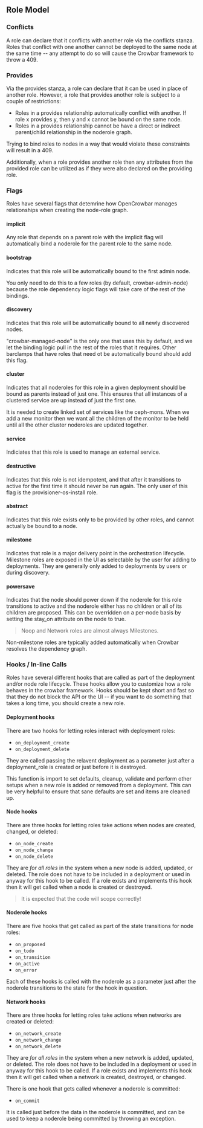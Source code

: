 ## Role Model

### Conflicts

A role can declare that it conflicts with another role via the
conflicts stanza.  Roles that conflict with one another cannot be
deployed to the same node at the same time -- any attempt to do so
will cause the Crowbar framework to throw a 409.

### Provides

Via the provides stanza, a role can declare that it can be used in
place of another role.  However, a role that provides another role is
subject to a couple of restrictions:

* Roles in a provides relationship automatically conflict with
  another.  If role x provides y, then y and x cannot be bound on the
  same node.
* Roles in a provides relationship cannot be have a direct or indirect
parent/child relationship in the noderole graph.

Trying to bind roles to nodes in a way that would violate these
constraints will result in a 409.

Additionally, when a role provides another role then any attributes
from the provided role can be utilized as if they were also declared
on the providing role.

### Flags

Roles have several flags that detemrine how OpenCrowbar manages
relationships when creating the node-role graph.

#### implicit

Any role that depends on a parent role with the implicit flag will
automatically bind a noderole for the parent role to the same node.

#### bootstrap

Indicates that this role will be automatically bound to the first admin node.

You only need to do this to a few roles (by default, crowbar-admin-node)
because the role dependency logic flags will take care of the rest of
the bindings.

#### discovery

Indicates that this role will be automatically bound to all newly
discovered nodes.

"crowbar-managed-node" is the only one that uses this by default, and
we let the binding logic pull in the rest of the roles that it
requires.  Other barclamps that have roles that need ot be
automatically bound should add this flag.

#### cluster

Indicates that all noderoles for this role in a given deployment should be
bound as parents instead of just one.  This ensures that all instances of
a clustered service are up instead of just the first one.

It is needed to create linked set of services like the ceph-mons.
When we add a new monitor then we want all the children of the monitor
to be held until all the other cluster noderoles are updated together.

#### service

Indiciates that this role is used to manage an external service.

#### destructive

Indicates that this role is not idempotent, and that after it
transitions to active for the first time it should never be run
again. The only user of this flag is the provisioner-os-install role.

#### abstract

Indicates that this role exists only to be provided by other roles,
and cannot actually be bound to a node.

#### milestone

Indicates that role is a major delivery point in the orchestration 
lifecycle.  Milestone roles are exposed in the UI as selectable by
the user for adding to deployments.  They are generally only added
to deployments by users or during discovery.

#### powersave

Indicates that the node should power down if the noderole for this role
transitions to active and the noderole either has no children or all of
its children are proposed. This can be overridden on a per-node basis by
setting the stay_on attribute on the node to true.

> Noop and Network roles are almost always Milestones.

Non-milestone roles are typically added automatically when Crowbar 
resolves the dependency graph.

### Hooks / In-line Calls

Roles have several different hooks that are called as part of the
deployment and/or node role lifecycle.  These hooks allow you to
customize how a role behaves in the crowbar framework.  Hooks should
be kept short and fast so that they do not block the API or the UI --
if you want to do something that takes a long time, you should create
a new role.

#### Deployment hooks

There are two hooks for letting roles interact with deployment roles:

* `on_deployment_create`
* `on_deployment_delete`

They are called passing the relavent deployment as a parameter just after a
deployment_role is created or just before it is destroyed.

This function is import to set defaults, cleanup, validate and perform
other setups when a new role is added or removed from a deployment.
This can be very helpful to ensure that sane defaults are set and
items are cleaned up.

#### Node hooks

There are three hooks for letting roles take actions when nodes are created, changed, or deleted:

* `on_node_create`
* `on_node_change`
* `on_node_delete`

They are _for all roles_ in the system when a new node is added,
updated, or deleted.  The role does not have to be included in a
deployment or used in anyway for this hook to be called.  If a role
exists and implements this hook then it will get called when a node is
created or destroyed.

> It is expected that the code will scope correctly!

#### Noderole hooks

There are five hooks that get called as part of the state transitions
for node roles:

* `on_proposed`
* `on_todo`
* `on_transition`
* `on_active`
* `on_error`

Each of these hooks is called with the noderole as a parameter just
after the noderole transitions to the state for the hook in question.

#### Network hooks

There are three hooks for letting roles take actions when networks are created or deleted:

* `on_network_create`
* `on_network_change`
* `on_network_delete`

They are _for all roles_ in the system when a new network is added,
updated, or deleted.  The role does not have to be included in a
deployment or used in anyway for this hook to be called.  If a role
exists and implements this hook then it will get called when a network is
created, destroyed, or changed.

There is one hook that gets called whenever a noderole is committed:

* `on_commit`

It is called just before the data in the noderole is committed, and can be
used to keep a noderole being committed by throwing an exception.

